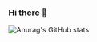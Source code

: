 ### Hi there 👋



![Anurag's GitHub stats](https://github-readme-stats.vercel.app/api?username=roybcr&show_icons=true&count_private=true&theme=dracula)



<!--
**roybcr/roybcr** is a ✨ _special_ ✨ repository because its `README.md` (this file) appears on your GitHub profile.

Here are some ideas to get you started:

- 🔭 I’m currently working on ...
- 🌱 I’m currently learning ...
- 👯 I’m looking to collaborate on ...
- 🤔 I’m looking for help with ...
- 💬 Ask me about ...
- 📫 How to reach me: ...
- 😄 Pronouns: ...
- ⚡ Fun fact: ...
-->
